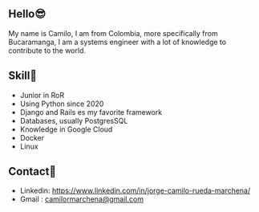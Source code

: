## Hello😎

My name is Camilo, I am from Colombia, more specifically from Bucaramanga, I am a systems engineer with a lot of knowledge to contribute to the world.


## Skill🎯
- Junior in RoR
- Using Python since 2020
- Django and Rails es my favorite framework
- Databases, usually PostgresSQL
- Knowledge in Google Cloud
- Docker
- Linux
## Contact📲

- Linkedin: https://www.linkedin.com/in/jorge-camilo-rueda-marchena/
- Gmail : camilormarchena@gmail.com
